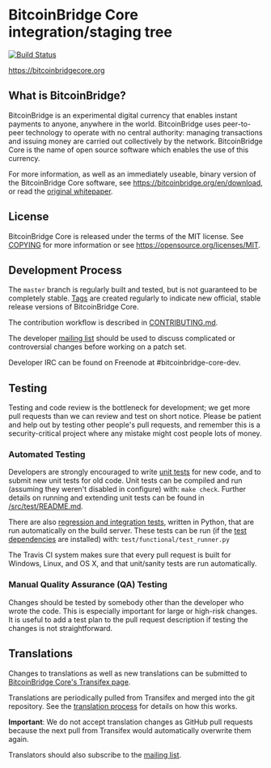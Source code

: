 BitcoinBridge Core integration/staging tree
=====================================

[![Build Status](https://travis-ci.org/bitcoinbridge/bitcoinbridge.svg?branch=master)](https://travis-ci.org/bitcoinbridge/bitcoinbridge)

https://bitcoinbridgecore.org

What is BitcoinBridge?
----------------

BitcoinBridge is an experimental digital currency that enables instant payments to
anyone, anywhere in the world. BitcoinBridge uses peer-to-peer technology to operate
with no central authority: managing transactions and issuing money are carried
out collectively by the network. BitcoinBridge Core is the name of open source
software which enables the use of this currency.

For more information, as well as an immediately useable, binary version of
the BitcoinBridge Core software, see https://bitcoinbridge.org/en/download, or read the
[original whitepaper](https://bitcoinbridgecore.org/bitcoinbridge.pdf).

License
-------

BitcoinBridge Core is released under the terms of the MIT license. See [COPYING](COPYING) for more
information or see https://opensource.org/licenses/MIT.

Development Process
-------------------

The `master` branch is regularly built and tested, but is not guaranteed to be
completely stable. [Tags](https://github.com/bitcoinbridge/bitcoinbridge/tags) are created
regularly to indicate new official, stable release versions of BitcoinBridge Core.

The contribution workflow is described in [CONTRIBUTING.md](CONTRIBUTING.md).

The developer [mailing list](https://lists.linuxfoundation.org/mailman/listinfo/bitcoinbridge-dev)
should be used to discuss complicated or controversial changes before working
on a patch set.

Developer IRC can be found on Freenode at #bitcoinbridge-core-dev.

Testing
-------

Testing and code review is the bottleneck for development; we get more pull
requests than we can review and test on short notice. Please be patient and help out by testing
other people's pull requests, and remember this is a security-critical project where any mistake might cost people
lots of money.

### Automated Testing

Developers are strongly encouraged to write [unit tests](src/test/README.md) for new code, and to
submit new unit tests for old code. Unit tests can be compiled and run
(assuming they weren't disabled in configure) with: `make check`. Further details on running
and extending unit tests can be found in [/src/test/README.md](/src/test/README.md).

There are also [regression and integration tests](/test), written
in Python, that are run automatically on the build server.
These tests can be run (if the [test dependencies](/test) are installed) with: `test/functional/test_runner.py`

The Travis CI system makes sure that every pull request is built for Windows, Linux, and OS X, and that unit/sanity tests are run automatically.

### Manual Quality Assurance (QA) Testing

Changes should be tested by somebody other than the developer who wrote the
code. This is especially important for large or high-risk changes. It is useful
to add a test plan to the pull request description if testing the changes is
not straightforward.

Translations
------------

Changes to translations as well as new translations can be submitted to
[BitcoinBridge Core's Transifex page](https://www.transifex.com/projects/p/bitcoinbridge/).

Translations are periodically pulled from Transifex and merged into the git repository. See the
[translation process](doc/translation_process.md) for details on how this works.

**Important**: We do not accept translation changes as GitHub pull requests because the next
pull from Transifex would automatically overwrite them again.

Translators should also subscribe to the [mailing list](https://groups.google.com/forum/#!forum/bitcoinbridge-translators).
